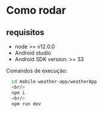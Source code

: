 # Como rodar

## requisitos
- node >= v12.0.0
- Android studio 
- Android SDK version: >= 33

Comandos de execução:
```bash
  cd mobile-weather-app/weatherApp
  <br/>
  npm i
  <br/>
  npm run dev
```
